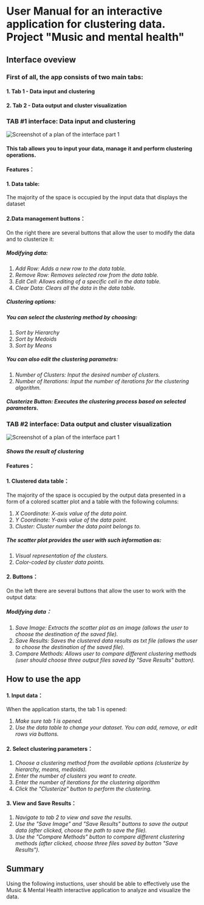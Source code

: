 # User Manual for an interactive application for clustering data. Project "Music and mental health"
## Interface oveview
### First of all, the app consists of two main tabs:
####    1. Tab 1 - Data input and clustering
####    2. Tab 2 - Data output and cluster visualization
### TAB #1 interface: Data input and clustering
![Screenshot of a plan of the interface part 1](https://github.com/Avgustineiw/Project_cpp/blob/FinnTheHuman/TAB1.jpg)
#### This tab allows you to input your data, manage it and perform clustering operations.
#### Features：
#### 1. Data table:
The majority of the space is occupied by the input data that displays the dataset
#### 2.Data management buttons：
On the right there are several buttons that allow the user to modify the data and to clusterize it:
##### Modifying data:
   1. _Add Row: Adds a new row to the data table._
   2. _Remove Row: Removes selected row from the data table._
   3. _Edit Cell: Allows editing of a specific cell in the data table._
   4. _Clear Data: Clears all the data in the data table._
##### Clustering options:
#####     You can select the clustering method by choosing:
   1. _Sort by Hierarchy_
   2. _Sort by Medoids_
   3. _Sort by Means_
#####     You can also edit the clustering parametrs:
   1. _Number of Clusters: Input the desired number of clusters._
   2. _Number of Iterations: Input the number of iterations for the clustering algorithm._

##### Clusterize Button: Executes the clustering process based on selected parameters.

### TAB #2 interface: Data output and cluster visualization
![Screenshot of a plan of the interface part 1](https://github.com/Avgustineiw/Project_cpp/blob/FinnTheHuman/TAB2.jpg)
#### _Shows the result of clustering_
#### Features：
#### 1. Clustered data table：
The majority of the space is occupied by the output data presented in a form of a colored scatter plot and a table with the following columns:
   1. _X Coordinate: X-axis value of the data point._
   2. _Y Coordinate: Y-axis value of the data point._
   3. _Cluster: Cluster number the data point belongs to._
##### The scatter plot provides the user with such information as:
   1. _Visual representation of the clusters._
   2. _Color-coded by cluster data points._
#### 2. Buttons：
On the left there are several buttons that allow the user to work with the output data:
##### Modifying data：
   1. _Save Image: Extracts the scatter plot as an image (allows the user to choose the destination of the saved file)._
   2. _Save Results: Saves the clustered data results as txt file (allows the user to choose the destination of the saved file)._
   3. _Compare Methods: Allows user to compare different clustering methods (user should choose three output files saved by "Save Results" button)._

## How to use the app
#### 1. Input data：
When the application starts, the tab 1 is opened:
   1. _Make sure tab 1 is opened._
   2. _Use the data table to change your dataset. You can add, remove, or edit rows via buttons._
#### 2. Select clustering parameters：
   1. _Choose a clustering method from the available options (clusterize by hierarchy, means, medoids)._
   2. _Enter the number of clusters you want to create._
   3. _Enter the number of iterations for the clustering algorithm_
   4. _Click the "Clusterize" button to perform the clustering._
#### 3. View and Save Results：
   1. _Navigate to tab 2 to view and save the results._
   4. _Use the "Save Image" and "Save Results" buttons to save the output data (after clicked, choose the path to save the file)._
   5. _Use the "Compare Methods" button to compare different clustering methods (after clicked, choose three files saved by button "Save Results")._

## Summary
Using the following instuctions, user should be able to effectively use the Music & Mental Health interactive application to analyze and visualize the data.





